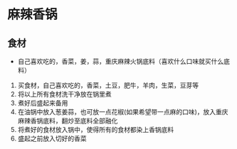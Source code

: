 # 麻辣香锅

## 食材
+ 自己喜欢吃的，香菜，姜，蒜，重庆麻辣火锅底料（喜欢什么口味就买什么底料）

1. 买食材，自己喜欢吃的，香菜，土豆，肥牛，羊肉，生菜，豆芽等
2. 将以上所有食材洗干净放在锅里煮
3. 煮好后盛起来备用
4. 在油锅中放入葱姜蒜，也可放一点花椒(如果希望带一点麻的口味)，放入重庆麻辣香锅底料，翻炒至底料全部融化
5. 将煮好的食材放入锅中，使得所有的食材都染上香锅底料
6. 盛起之前放入切好的香菜
